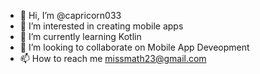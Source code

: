 - 👋 Hi, I’m @capricorn033
- 👀 I’m interested in creating mobile apps
- 🌱 I’m currently learning Kotlin
- 💞️ I’m looking to collaborate on Mobile App Deveopment
- 📫 How to reach me missmath23@gmail.com

<!---
capricorn033/capricorn033 is a ✨ special ✨ repository because its `README.md` (this file) appears on your GitHub profile.
You can click the Preview link to take a look at your changes.
--->
